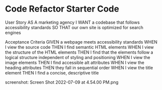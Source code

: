 # Code Refactor Starter Code
User Story
    AS A marketing agency
I WANT a codebase that follows accessibility standards
SO THAT our own site is optimized for search engines

Acceptance Criteria
    GIVEN a webpage meets accessibility standards
WHEN I view the source code
THEN I find semantic HTML elements
WHEN I view the structure of the HTML elements
THEN I find that the elements follow a logical structure independent of styling and positioning
WHEN I view the image elements
THEN I find accessible alt attributes
WHEN I view the heading attributes
THEN they fall in sequential order
WHEN I view the title element
THEN I find a concise, descriptive title

screenshot: Screen Shot 2022-07-09 at 4.54.00 PM.png
